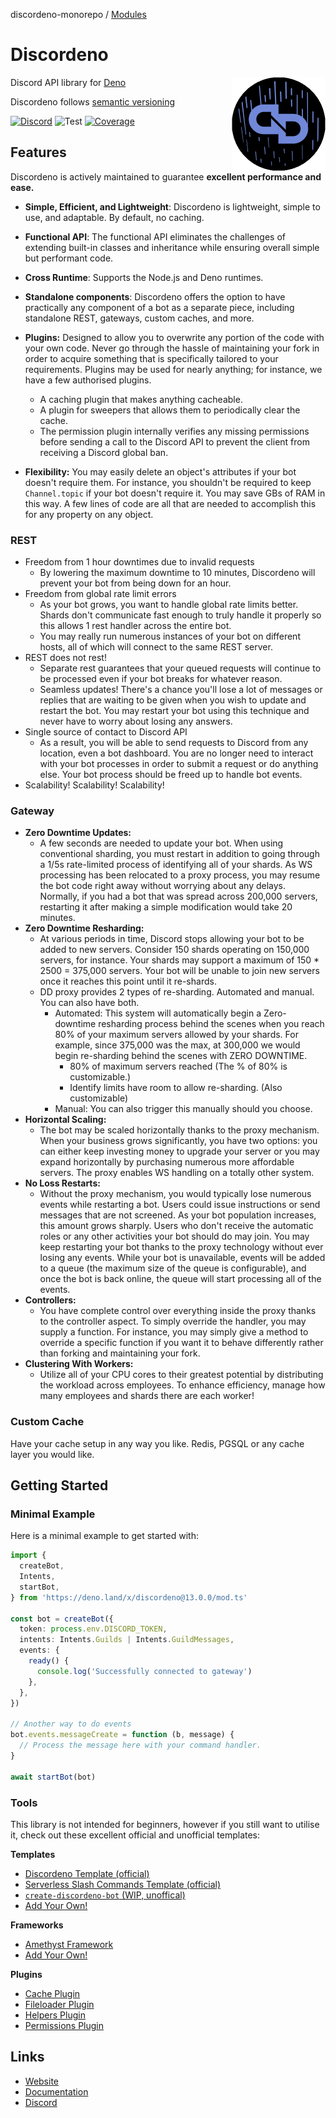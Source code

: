 discordeno-monorepo / [Modules](modules.md)

# Discordeno

<img align="right" src="https://raw.githubusercontent.com/discordeno/discordeno/main/site/static/img/logo.png" height="150px"/>

Discord API library for [Deno](https://deno.land)

Discordeno follows [semantic versioning](https://semver.org/)

[![Discord](https://img.shields.io/discord/785384884197392384?color=7289da&logo=discord&logoColor=dark)](https://discord.com/invite/5vBgXk3UcZ)
![Test](https://github.com/discordeno/discordeno/workflows/Test/badge.svg)
[![Coverage](https://img.shields.io/codecov/c/gh/discordeno/discordeno)](https://codecov.io/gh/discordeno/discordeno)

## Features

Discordeno is actively maintained to guarantee **excellent performance and ease.**

- **Simple, Efficient, and Lightweight**: Discordeno is lightweight, simple to use, and adaptable. By default, no
  caching.
- **Functional API**: The functional API eliminates the challenges of extending built-in classes and inheritance while
  ensuring overall simple but performant code.
- **Cross Runtime**: Supports the Node.js and Deno runtimes.
- **Standalone components**: Discordeno offers the option to have practically any component of a bot as a separate
  piece, including standalone REST, gateways, custom caches, and more.
- **Plugins:** Designed to allow you to overwrite any portion of the code with your own code. Never go through the
  hassle of maintaining your fork in order to acquire something that is specifically tailored to your requirements.
  Plugins may be used for nearly anything; for instance, we have a few authorised plugins.

  - A caching plugin that makes anything cacheable.
  - A plugin for sweepers that allows them to periodically clear the cache.
  - The permission plugin internally verifies any missing permissions before sending a call to the Discord API to
    prevent the client from receiving a Discord global ban.

- **Flexibility:** You may easily delete an object's attributes if your bot doesn't require them. For instance, you
  shouldn't be required to keep `Channel.topic` if your bot doesn't require it. You may save GBs of RAM in this way. A
  few lines of code are all that are needed to accomplish this for any property on any object.

### REST

- Freedom from 1 hour downtimes due to invalid requests
  - By lowering the maximum downtime to 10 minutes, Discordeno will prevent your bot from being down for an hour.
- Freedom from global rate limit errors
  - As your bot grows, you want to handle global rate limits better. Shards don't communicate fast enough to truly
    handle it properly so this allows 1 rest handler across the entire bot.
  - You may really run numerous instances of your bot on different hosts, all of which will connect to the same REST
    server.
- REST does not rest!
  - Separate rest guarantees that your queued requests will continue to be processed even if your bot breaks for
    whatever reason.
  - Seamless updates! There's a chance you'll lose a lot of messages or replies that are waiting to be given when you
    wish to update and restart the bot. You may restart your bot using this technique and never have to worry about
    losing any answers.
- Single source of contact to Discord API
  - As a result, you will be able to send requests to Discord from any location, even a bot dashboard. You are no longer
    need to interact with your bot processes in order to submit a request or do anything else. Your bot process should
    be freed up to handle bot events.
- Scalability! Scalability! Scalability!

### Gateway

- **Zero Downtime Updates:**
  - A few seconds are needed to update your bot. When using conventional sharding, you must restart in addition to going
    through a 1/5s rate-limited process of identifying all of your shards. As WS processing has been relocated to a
    proxy process, you may resume the bot code right away without worrying about any delays. Normally, if you had a bot
    that was spread across 200,000 servers, restarting it after making a simple modification would take 20 minutes.
- **Zero Downtime Resharding:**
  - At various periods in time, Discord stops allowing your bot to be added to new servers. Consider 150 shards
    operating on 150,000 servers, for instance. Your shards may support a maximum of 150 \* 2500 = 375,000 servers. Your
    bot will be unable to join new servers once it reaches this point until it re-shards.
  - DD proxy provides 2 types of re-sharding. Automated and manual. You can also have both.
    - Automated: This system will automatically begin a Zero-downtime resharding process behind the scenes when you
      reach 80% of your maximum servers allowed by your shards. For example, since 375,000 was the max, at 300,000 we
      would begin re-sharding behind the scenes with ZERO DOWNTIME.
      - 80% of maximum servers reached (The % of 80% is customizable.)
      - Identify limits have room to allow re-sharding. (Also customizable)
    - Manual: You can also trigger this manually should you choose.
- **Horizontal Scaling:**
  - The bot may be scaled horizontally thanks to the proxy mechanism. When your business grows significantly, you have
    two options: you can either keep investing money to upgrade your server or you may expand horizontally by purchasing
    numerous more affordable servers. The proxy enables WS handling on a totally other system.
- **No Loss Restarts:**
  - Without the proxy mechanism, you would typically lose numerous events while restarting a bot. Users could issue
    instructions or send messages that are not screened. As your bot population increases, this amount grows sharply.
    Users who don't receive the automatic roles or any other activities your bot should do may join. You may keep
    restarting your bot thanks to the proxy technology without ever losing any events. While your bot is unavailable,
    events will be added to a queue (the maximum size of the queue is configurable), and once the bot is back online,
    the queue will start processing all of the events.
- **Controllers:**
  - You have complete control over everything inside the proxy thanks to the controller aspect. To simply override the
    handler, you may supply a function. For instance, you may simply give a method to override a specific function if
    you want it to behave differently rather than forking and maintaining your fork.
- **Clustering With Workers:**
  - Utilize all of your CPU cores to their greatest potential by distributing the workload across employees. To enhance
    efficiency, manage how many employees and shards there are each worker!

### Custom Cache

Have your cache setup in any way you like. Redis, PGSQL or any cache layer you would like.

## Getting Started

### Minimal Example

Here is a minimal example to get started with:

```typescript
import {
  createBot,
  Intents,
  startBot,
} from 'https://deno.land/x/discordeno@13.0.0/mod.ts'

const bot = createBot({
  token: process.env.DISCORD_TOKEN,
  intents: Intents.Guilds | Intents.GuildMessages,
  events: {
    ready() {
      console.log('Successfully connected to gateway')
    },
  },
})

// Another way to do events
bot.events.messageCreate = function (b, message) {
  // Process the message here with your command handler.
}

await startBot(bot)
```

### Tools

This library is not intended for beginners, however if you still want to utilise it, check out these excellent official
and unofficial templates:

**Templates**

- [Discordeno Template (official)](https://github.com/discordeno/discordeno/tree/main/template)
- [Serverless Slash Commands Template (official)](https://github.com/discordeno/serverless-deno-deploy-template)
- [`create-discordeno-bot` (WIP, unoffical)](https://github.com/Reboot-Codes/create-discordeno-bot/)
- [Add Your Own!](https://github.com/discordeno/discordeno/pulls)

**Frameworks**

- [Amethyst Framework](https://github.com/AmethystFramework/framework)
- [Add Your Own!](https://github.com/discordeno/discordeno/pulls)

**Plugins**

- [Cache Plugin](plugins/cache)
- [Fileloader Plugin](plugins/fileloader)
- [Helpers Plugin](plugins/helpers)
- [Permissions Plugin](plugins/permissions)

## Links

- [Website](https://discordeno.mod.land)
- [Documentation](https://doc.deno.land/https/deno.land/x/discordeno/mod.ts)
- [Discord](https://discord.com/invite/5vBgXk3UcZ)
